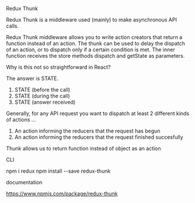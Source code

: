 Redux Thunk

Redux Thunk is a middleware used (mainly) to make asynchronous API calls.

Redux Thunk middleware allows you to write action creators that return a function instead of an action. The thunk can be used to delay the dispatch of an action, or to dispatch only if a certain condition is met. The inner function receives the store methods dispatch and getState as parameters.

Why is this not so straightforward in React?

The answer is STATE.

1. STATE (before the call)
2. STATE (during the call)
3. STATE (answer received)

Generally, for any API request you want to dispatch
 at least 2 different kinds of actions ...

 1. An action informing the reducers that the request has begun
 2. An action informing the reducers that the request finished succesfully

Thunk allows us to return function instead of object as an action

CLI

npm i redux
npm install --save redux-thunk

documentation

https://www.npmjs.com/package/redux-thunk
